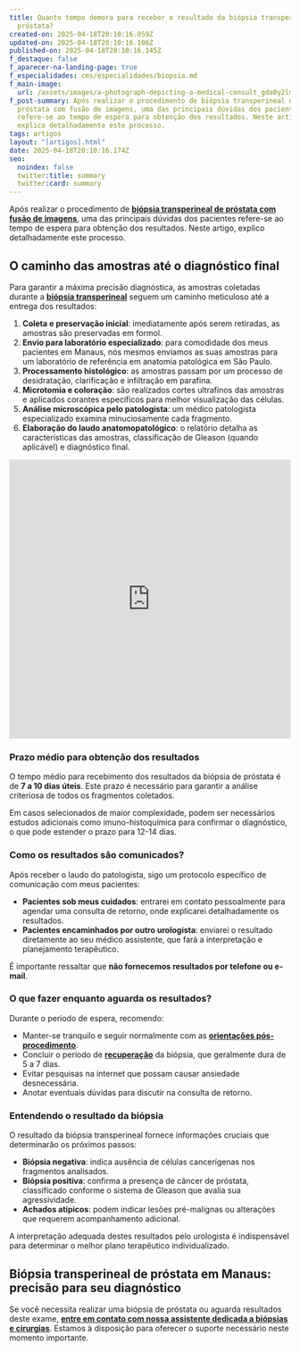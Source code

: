 ```yaml
---
title: Quanto tempo demora para receber o resultado da biópsia transperineal de
  próstata?
created-on: 2025-04-18T20:10:16.059Z
updated-on: 2025-04-18T20:10:16.106Z
published-on: 2025-04-18T20:10:16.145Z
f_destaque: false
f_aparecer-na-landing-page: true
f_especialidades: cms/especialidades/biopsia.md
f_main-image:
  url: /assets/images/a-photograph-depicting-a-medical-consult_gda0y2lmsekoixf2ddbjyq_ymbvu0xzqvevcgacqa20uq-1-.jpeg
f_post-summary: Após realizar o procedimento de biópsia transperineal de
  próstata com fusão de imagens, uma das principais dúvidas dos pacientes
  refere-se ao tempo de espera para obtenção dos resultados. Neste artigo,
  explico detalhadamente este processo.
tags: artigos
layout: "[artigos].html"
date: 2025-04-18T20:10:16.174Z
seo:
  noindex: false
  twitter:title: summary
  twitter:card: summary
---
```

Após realizar o procedimento de **[biópsia transperineal de próstata com fusão de imagens](https://uroconsult.com.br/artigos/biopsia-de-prostata-transperineal-em-manaus/)**, uma das principais dúvidas dos pacientes refere-se ao tempo de espera para obtenção dos resultados. Neste artigo, explico detalhadamente este processo.

## **O caminho das amostras até o diagnóstico final**

Para garantir a máxima precisão diagnóstica, as amostras coletadas durante a **[biópsia transperineal](https://uroconsult.com.br/artigos/doi-fazer-biopsia-de-prostata-via-perineal/)** seguem um caminho meticuloso até a entrega dos resultados:

1. **Coleta e preservação inicial**: imediatamente após serem retiradas, as amostras são preservadas em formol.
2. **Envio para laboratório especializado**: para comodidade dos meus pacientes em Manaus, nós mesmos enviamos as suas amostras para um laboratório de referência em anatomia patológica em São Paulo.
3. **Processamento histológico**: as amostras passam por um processo de desidratação, clarificação e infiltração em parafina.
4. **Microtomia e coloração**: são realizados cortes ultrafinos das amostras e aplicados corantes específicos para melhor visualização das células.
5. **Análise microscópica pelo patologista**: um médico patologista especializado examina minuciosamente cada fragmento.
6. **Elaboração do laudo anatomopatológico**: o relatório detalha as características das amostras, classificação de Gleason (quando aplicável) e diagnóstico final.

<div style="text-align: center; margin-bottom: 20px;">
  <iframe
    width="100%"
    height="500"
    src="https://www.youtube.com/embed/6sktWZbS5pc"
    title="Como funciona a biópsia de próstata transperineal com fusão de imagens? #biopsiadeprostata"
    frameborder="0"
    allow="accelerometer; autoplay; clipboard-write; encrypted-media; gyroscope; picture-in-picture; web-share"
    referrerpolicy="strict-origin-when-cross-origin"
    allowfullscreen
    id="responsive-video"
    style="max-width: 800px; margin: 0 auto; display: block;"
  ></iframe>
  <script>
    function adjustIframeHeight() {
      var iframe = document.getElementById('responsive-video');
      if (window.innerWidth < 768) {
        iframe.style.height = '300px'; // Altura para celular
      } else {
        iframe.style.height = '500px'; // Altura para desktop
      }
    }  </script>
</div>

### **Prazo médio para obtenção dos resultados**

O tempo médio para recebimento dos resultados da biópsia de próstata é de **7 a 10 dias úteis**. Este prazo é necessário para garantir a análise criteriosa de todos os fragmentos coletados.

Em casos selecionados de maior complexidade, podem ser necessários estudos adicionais como imuno-histoquímica para confirmar o diagnóstico, o que pode estender o prazo para 12-14 dias.

### **Como os resultados são comunicados?**

Após receber o laudo do patologista, sigo um protocolo específico de comunicação com meus pacientes:

* **Pacientes sob meus cuidados**: entrarei em contato pessoalmente para agendar uma consulta de retorno, onde explicarei detalhadamente os resultados.
* **Pacientes encaminhados por outro urologista**: enviarei o resultado diretamente ao seu médico assistente, que fará a interpretação e planejamento terapêutico.

É importante ressaltar que **não fornecemos resultados por telefone ou e-mail**.

### **O que fazer enquanto aguarda os resultados?**

Durante o período de espera, recomendo:

* Manter-se tranquilo e seguir normalmente com as **[orientações pós-procedimento](https://uroconsult.com.br/artigos/orienta%C3%A7%C3%B5es-para-bi%C3%B3psia-transperineal-de-pr%C3%B3stata/)**.
* Concluir o período de **[recuperação](https://uroconsult.com.br/artigos/tempo-de-recupera%C3%A7%C3%A3o-ap%C3%B3s-bi%C3%B3psia-de-pr%C3%B3stata-transperineal-o-que-esperar/)** da biópsia, que geralmente dura de 5 a 7 dias.
* Evitar pesquisas na internet que possam causar ansiedade desnecessária.
* Anotar eventuais dúvidas para discutir na consulta de retorno.

### **Entendendo o resultado da biópsia**

O resultado da biópsia transperineal fornece informações cruciais que determinarão os próximos passos:

* **Biópsia negativa**: indica ausência de células cancerígenas nos fragmentos analisados.
* **Biópsia positiva**: confirma a presença de câncer de próstata, classificado conforme o sistema de Gleason que avalia sua agressividade.
* **Achados atípicos**: podem indicar lesões pré-malignas ou alterações que requerem acompanhamento adicional.

A interpretação adequada destes resultados pelo urologista é indispensável para determinar o melhor plano terapêutico individualizado.

## **Biópsia transperineal de próstata em Manaus: precisão para seu diagnóstico**

Se você necessita realizar uma biópsia de próstata ou aguarda resultados deste exame, **[entre em contato com nossa assistente dedicada a biópsias e cirurgias](https://api.whatsapp.com/send?phone=5592982252490)**. Estamos à disposição para oferecer o suporte necessário neste momento importante.